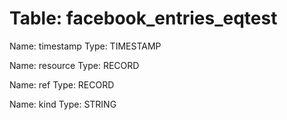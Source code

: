 Table: facebook_entries_eqtest
==============================

Name: timestamp
Type: TIMESTAMP

Name: resource
Type: RECORD

Name: ref
Type: RECORD

Name: kind
Type: STRING

